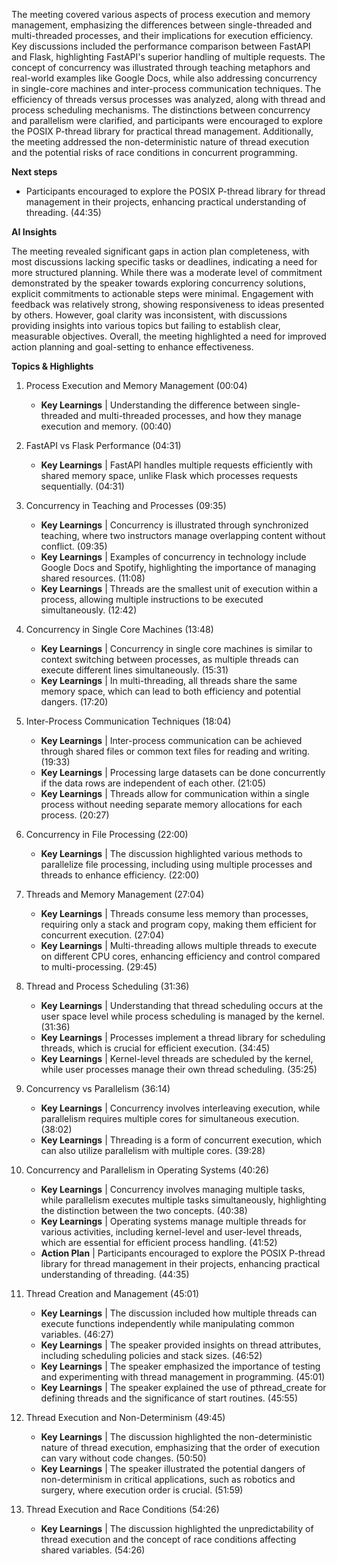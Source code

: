 The meeting covered various aspects of process execution and memory management,
emphasizing the differences between single-threaded and multi-threaded
processes, and their implications for execution efficiency. Key discussions
included the performance comparison between FastAPI and Flask, highlighting
FastAPI's superior handling of multiple requests. The concept of concurrency was
illustrated through teaching metaphors and real-world examples like Google Docs,
while also addressing concurrency in single-core machines and inter-process
communication techniques. The efficiency of threads versus processes was
analyzed, along with thread and process scheduling mechanisms. The distinctions
between concurrency and parallelism were clarified, and participants were
encouraged to explore the POSIX P-thread library for practical thread
management. Additionally, the meeting addressed the non-deterministic nature of
thread execution and the potential risks of race conditions in concurrent
programming.

**Next steps**
 * Participants encouraged to explore the POSIX P-thread library for thread
   management in their projects, enhancing practical understanding of threading.
   (44:35)

**AI Insights**

The meeting revealed significant gaps in action plan completeness, with most
discussions lacking specific tasks or deadlines, indicating a need for more
structured planning. While there was a moderate level of commitment demonstrated
by the speaker towards exploring concurrency solutions, explicit commitments to
actionable steps were minimal. Engagement with feedback was relatively strong,
showing responsiveness to ideas presented by others. However, goal clarity was
inconsistent, with discussions providing insights into various topics but
failing to establish clear, measurable objectives. Overall, the meeting
highlighted a need for improved action planning and goal-setting to enhance
effectiveness.

**Topics & Highlights**
 1.  Process Execution and Memory Management (00:04)
     * **Key Learnings** | Understanding the difference between single-threaded and
       multi-threaded processes, and how they manage execution and memory.
       (00:40)
       
 2.  FastAPI vs Flask Performance (04:31)
     * **Key Learnings** | FastAPI handles multiple requests efficiently with shared
       memory space, unlike Flask which processes requests sequentially. (04:31)
       
 3.  Concurrency in Teaching and Processes (09:35)
     * **Key Learnings** | Concurrency is illustrated through synchronized teaching,
       where two instructors manage overlapping content without conflict.
       (09:35)
     * **Key Learnings** | Examples of concurrency in technology include Google Docs
       and Spotify, highlighting the importance of managing shared resources.
       (11:08)
     * **Key Learnings** | Threads are the smallest unit of execution within a
       process, allowing multiple instructions to be executed simultaneously.
       (12:42)
       
 4.  Concurrency in Single Core Machines (13:48)
     * **Key Learnings** | Concurrency in single core machines is similar to context
       switching between processes, as multiple threads can execute different
       lines simultaneously. (15:31)
     * **Key Learnings** | In multi-threading, all threads share the same memory
       space, which can lead to both efficiency and potential dangers. (17:20)
       
 5.  Inter-Process Communication Techniques (18:04)
     * **Key Learnings** | Inter-process communication can be achieved through
       shared files or common text files for reading and writing. (19:33)
     * **Key Learnings** | Processing large datasets can be done concurrently if the
       data rows are independent of each other. (21:05)
     * **Key Learnings** | Threads allow for communication within a single process
       without needing separate memory allocations for each process. (20:27)
       
 6.  Concurrency in File Processing (22:00)
     * **Key Learnings** | The discussion highlighted various methods to parallelize
       file processing, including using multiple processes and threads to
       enhance efficiency. (22:00)
       
 7.  Threads and Memory Management (27:04)
     * **Key Learnings** | Threads consume less memory than processes, requiring
       only a stack and program copy, making them efficient for concurrent
       execution. (27:04)
     * **Key Learnings** | Multi-threading allows multiple threads to execute on
       different CPU cores, enhancing efficiency and control compared to
       multi-processing. (29:45)
       
 8.  Thread and Process Scheduling (31:36)
     * **Key Learnings** | Understanding that thread scheduling occurs at the user
       space level while process scheduling is managed by the kernel. (31:36)
     * **Key Learnings** | Processes implement a thread library for scheduling
       threads, which is crucial for efficient execution. (34:45)
     * **Key Learnings** | Kernel-level threads are scheduled by the kernel, while
       user processes manage their own thread scheduling. (35:25)
       
 9.  Concurrency vs Parallelism (36:14)
     * **Key Learnings** | Concurrency involves interleaving execution, while
       parallelism requires multiple cores for simultaneous execution. (38:02)
     * **Key Learnings** | Threading is a form of concurrent execution, which can
       also utilize parallelism with multiple cores. (39:28)
       
 10. Concurrency and Parallelism in Operating Systems (40:26)
     * **Key Learnings** | Concurrency involves managing multiple tasks, while
       parallelism executes multiple tasks simultaneously, highlighting the
       distinction between the two concepts. (40:38)
     * **Key Learnings** | Operating systems manage multiple threads for various
       activities, including kernel-level and user-level threads, which are
       essential for efficient process handling. (41:52)
     * **Action Plan** | Participants encouraged to explore the POSIX P-thread
       library for thread management in their projects, enhancing practical
       understanding of threading. (44:35)
       
 11. Thread Creation and Management (45:01)
     * **Key Learnings** | The discussion included how multiple threads can execute
       functions independently while manipulating common variables. (46:27)
     * **Key Learnings** | The speaker provided insights on thread attributes,
       including scheduling policies and stack sizes. (46:52)
     * **Key Learnings** | The speaker emphasized the importance of testing and
       experimenting with thread management in programming. (45:01)
     * **Key Learnings** | The speaker explained the use of pthread_create for
       defining threads and the significance of start routines. (45:55)
       
 12. Thread Execution and Non-Determinism (49:45)
     * **Key Learnings** | The discussion highlighted the non-deterministic nature
       of thread execution, emphasizing that the order of execution can vary
       without code changes. (50:50)
     * **Key Learnings** | The speaker illustrated the potential dangers of
       non-determinism in critical applications, such as robotics and surgery,
       where execution order is crucial. (51:59)
       
 13. Thread Execution and Race Conditions (54:26)
     * **Key Learnings** | The discussion highlighted the unpredictability of thread
       execution and the concept of race conditions affecting shared variables.
       (54:26)